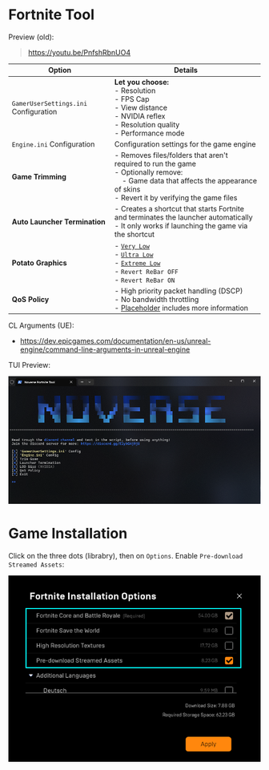 ﻿#  Fortnite Tool

Preview (old): 
> https://youtu.be/PnfshRbnUO4  

| Option                 | Details                                                           |
|------------------------------------|-------------------------------------------------------------------|
| `GamerUserSettings.ini` Configuration | __Let you choose:__ <br> - Resolution <br> - FPS Cap <br> - View distance <br> - NVIDIA reflex <br> - Resolution quality <br> - Performance mode |
| `Engine.ini` Configuration         | Configuration settings for the game engine                        |
| **Game Trimming**                  | - Removes files/folders that aren't required to run the game <br> - Optionally remove: <br> &nbsp;&nbsp;&nbsp; - Game data that affects the appearance of skins <br> - Revert it by verifying the game files |
| **Auto Launcher Termination**      | - Creates a shortcut that starts Fortnite and terminates the launcher automatically <br> - It only works if launching the game via the shortcut |
| **Potato Graphics**                | - [`Very Low`](https://drive.google.com/file/d/18c2ZiRVdZm66IPg8x7_zMDK68YyC4v6O/view?usp=drive_link) <br> - [`Ultra Low`](https://drive.google.com/file/d/1HPFnDLX01KMtGAhzj0DVZf32hAHylWAU/view?usp=drive_link) <br> - [`Extreme Low`](https://drive.google.com/file/d/12l__vksd0BKo2BVCKjECdqdd43wUI9ev/view?usp=drive_link) <br> - `Revert ReBar OFF` <br> - `Revert ReBar ON` |
| **QoS Policy**                     | - High priority packet handling (DSCP) <br> - No bandwidth throttling <br> - [Placeholder](https) includes more information |

CL Arguments (UE):
- https://dev.epicgames.com/documentation/en-us/unreal-engine/command-line-arguments-in-unreal-engine

TUI Preview:

![](https://github.com/5Noxi/game-tools/blob/main/fortnite/media/fntui.png?raw=true)

# Game Installation

Click on the three dots (librabry), then on `Options`. Enable `Pre-download Streamed Assets`:

![](https://github.com/5Noxi/game-tools/blob/main/fortnite/media/fninstall.png?raw=true)